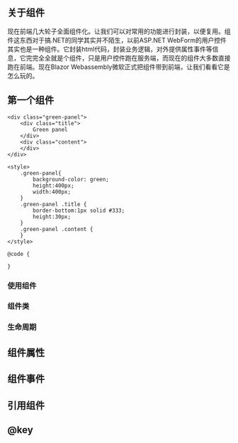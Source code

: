 ## 关于组件
现在前端几大轮子全面组件化。让我们可以对常用的功能进行封装，以便复用。组件这东西对于搞.NET的同学其实并不陌生，以前ASP.NET WebForm的用户控件其实也是一种组件。它封装html代码，封装业务逻辑，对外提供属性事件等信息，它完完全全就是个组件，只是用户控件跑在服务端，而现在的组件大多数直接跑在前端。现在Blazor Webassembly微软正式把组件带到前端，让我们看看它是怎么玩的。
## 第一个组件
```
<div class="green-panel">
    <div class="title">
        Green panel
    </div>
    <div class="content">
    </div>
</div>

<style>
    .green-panel{
        background-color: green;
        height:400px;
        width:400px;
    }
    .green-panel .title {
        border-bottom:1px solid #333;
        height:30px;
    }
    .green-panel .content {
    }
</style>

@code {

}

```
### 使用组件
### 组件类
### 生命周期

## 组件属性
## 组件事件
## 引用组件
## @key
